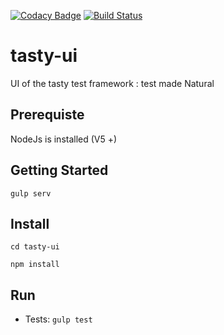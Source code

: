 [![Codacy Badge](https://api.codacy.com/project/badge/Grade/8b089b0b8aba40c49bbd4e64b1f046bd)](https://www.codacy.com/app/antoine-stalin/tasty-ui?utm_source=github.com&amp;utm_medium=referral&amp;utm_content=tasty-it/tasty-ui&amp;utm_campaign=Badge_Grade)
[![Build Status](https://travis-ci.org/tasty-it/tasty-ui.svg?branch=master)](https://travis-ci.org/tasty-it/tasty-ui)

# tasty-ui
UI of the tasty test framework : test made Natural


## Prerequiste

NodeJs is installed  (V5 +)

## Getting Started
`gulp serv`

## Install

`cd tasty-ui`

`npm install`

## Run 
* Tests: `gulp test`
